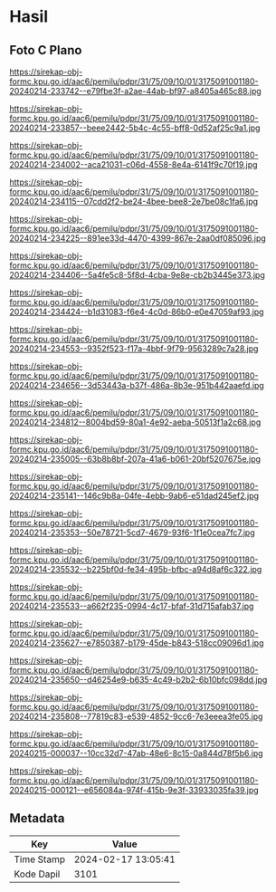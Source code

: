 # Hasil

## Foto C Plano

https://sirekap-obj-formc.kpu.go.id/aac6/pemilu/pdpr/31/75/09/10/01/3175091001180-20240214-233742--e79fbe3f-a2ae-44ab-bf97-a8405a465c88.jpg

https://sirekap-obj-formc.kpu.go.id/aac6/pemilu/pdpr/31/75/09/10/01/3175091001180-20240214-233857--beee2442-5b4c-4c55-bff8-0d52af25c9a1.jpg

https://sirekap-obj-formc.kpu.go.id/aac6/pemilu/pdpr/31/75/09/10/01/3175091001180-20240214-234002--aca21031-c06d-4558-8e4a-6141f9c70f19.jpg

https://sirekap-obj-formc.kpu.go.id/aac6/pemilu/pdpr/31/75/09/10/01/3175091001180-20240214-234115--07cdd2f2-be24-4bee-bee8-2e7be08c1fa6.jpg

https://sirekap-obj-formc.kpu.go.id/aac6/pemilu/pdpr/31/75/09/10/01/3175091001180-20240214-234225--891ee33d-4470-4399-867e-2aa0df085096.jpg

https://sirekap-obj-formc.kpu.go.id/aac6/pemilu/pdpr/31/75/09/10/01/3175091001180-20240214-234406--5a4fe5c8-5f8d-4cba-9e8e-cb2b3445e373.jpg

https://sirekap-obj-formc.kpu.go.id/aac6/pemilu/pdpr/31/75/09/10/01/3175091001180-20240214-234424--b1d31083-f6e4-4c0d-86b0-e0e47059af93.jpg

https://sirekap-obj-formc.kpu.go.id/aac6/pemilu/pdpr/31/75/09/10/01/3175091001180-20240214-234553--9352f523-f17a-4bbf-9f79-9563289c7a28.jpg

https://sirekap-obj-formc.kpu.go.id/aac6/pemilu/pdpr/31/75/09/10/01/3175091001180-20240214-234656--3d53443a-b37f-486a-8b3e-951b442aaefd.jpg

https://sirekap-obj-formc.kpu.go.id/aac6/pemilu/pdpr/31/75/09/10/01/3175091001180-20240214-234812--8004bd59-80a1-4e92-aeba-50513f1a2c68.jpg

https://sirekap-obj-formc.kpu.go.id/aac6/pemilu/pdpr/31/75/09/10/01/3175091001180-20240214-235005--63b8b8bf-207a-41a6-b061-20bf5207675e.jpg

https://sirekap-obj-formc.kpu.go.id/aac6/pemilu/pdpr/31/75/09/10/01/3175091001180-20240214-235141--146c9b8a-04fe-4ebb-9ab6-e51dad245ef2.jpg

https://sirekap-obj-formc.kpu.go.id/aac6/pemilu/pdpr/31/75/09/10/01/3175091001180-20240214-235353--50e78721-5cd7-4679-93f6-1f1e0cea7fc7.jpg

https://sirekap-obj-formc.kpu.go.id/aac6/pemilu/pdpr/31/75/09/10/01/3175091001180-20240214-235532--b225bf0d-fe34-495b-bfbc-a94d8af6c322.jpg

https://sirekap-obj-formc.kpu.go.id/aac6/pemilu/pdpr/31/75/09/10/01/3175091001180-20240214-235533--a662f235-0994-4c17-bfaf-31d715afab37.jpg

https://sirekap-obj-formc.kpu.go.id/aac6/pemilu/pdpr/31/75/09/10/01/3175091001180-20240214-235627--e7850387-b179-45de-b843-518cc09096d1.jpg

https://sirekap-obj-formc.kpu.go.id/aac6/pemilu/pdpr/31/75/09/10/01/3175091001180-20240214-235650--d46254e9-b635-4c49-b2b2-6b10bfc098dd.jpg

https://sirekap-obj-formc.kpu.go.id/aac6/pemilu/pdpr/31/75/09/10/01/3175091001180-20240214-235808--77819c83-e539-4852-9cc6-7e3eeea3fe05.jpg

https://sirekap-obj-formc.kpu.go.id/aac6/pemilu/pdpr/31/75/09/10/01/3175091001180-20240215-000037--10cc32d7-47ab-48e6-8c15-0a844d78f5b6.jpg

https://sirekap-obj-formc.kpu.go.id/aac6/pemilu/pdpr/31/75/09/10/01/3175091001180-20240215-000121--e656084a-974f-415b-9e3f-33933035fa39.jpg


## Metadata

| Key        | Value               |
| ---------- | ------------------- |
| Time Stamp | 2024-02-17 13:05:41 |
| Kode Dapil | 3101                |



